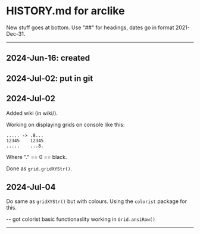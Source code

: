 # HISTORY.md for arclike

New stuff goes at bottom. Use "##" for headings, dates go in format 2021-Dec-31.

----

## 2024-Jun-16: created

## 2024-Jul-02: put in git

## 2024-Jul-02

Added wiki (in wiki/).

Working on displaying grids on console like this:

```
..... -> .8...
12345    12345
.....    ...8.
```

Where "." == 0 == black.

Done as `grid.gridXYStr()`.

## 2024-Jul-04

Do same as `gridXYStr()` but with colours. Using the `colorist` package for this.

-- got colorist basic functionaslity working in `Grid.ansiRow()`



----
